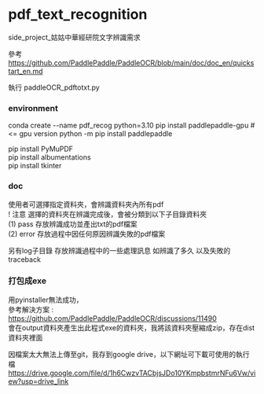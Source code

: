 # pdf_text_recognition
side_project_姑姑中華經研院文字辨識需求


參考 https://github.com/PaddlePaddle/PaddleOCR/blob/main/doc/doc_en/quickstart_en.md  


執行 paddleOCR_pdftotxt.py  


### environment
conda create --name pdf_recog python=3.10
pip install paddlepaddle-gpu # <= gpu version
python -m pip install paddlepaddle

pip install PyMuPDF  
pip install albumentations  
pip install tkinter  


### doc

使用者可選擇指定資料夾，會辨識資料夾內所有pdf  
! 注意 選擇的資料夾在辨識完成後，會被分類到以下子目錄資料夾  
(1) pass 存放辨識成功並產出txt的pdf檔案  
(2) error 存放過程中因任何原因辨識失敗的pdf檔案  


另有log子目錄  存放辨識過程中的一些處理訊息 如辨識了多久 以及失敗的traceback  

### 打包成exe  

用pyinstaller無法成功，  
參考解決方案 : https://github.com/PaddlePaddle/PaddleOCR/discussions/11490  
會在output資料夾產生出此程式exe的資料夾，我將該資料夾壓縮成zip，存在dist資料夾裡面  

因檔案太大無法上傳至git，我存到google drive，以下網址可下載可使用的執行檔  
https://drive.google.com/file/d/1h6CwzvTACbjsJDo10YKmpbstmrNFu6Vw/view?usp=drive_link  
